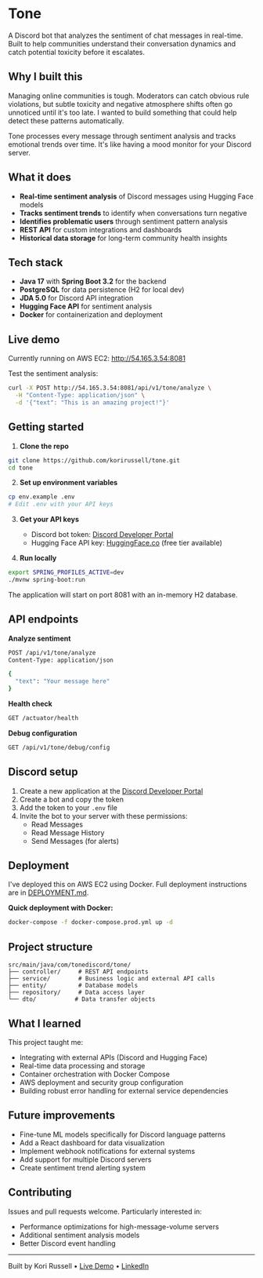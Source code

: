 # Tone

A Discord bot that analyzes the sentiment of chat messages in real-time. Built to help communities understand their conversation dynamics and catch potential toxicity before it escalates.

## Why I built this

Managing online communities is tough. Moderators can catch obvious rule violations, but subtle toxicity and negative atmosphere shifts often go unnoticed until it's too late. I wanted to build something that could help detect these patterns automatically.

Tone processes every message through sentiment analysis and tracks emotional trends over time. It's like having a mood monitor for your Discord server.

## What it does

- **Real-time sentiment analysis** of Discord messages using Hugging Face models
- **Tracks sentiment trends** to identify when conversations turn negative
- **Identifies problematic users** through sentiment pattern analysis  
- **REST API** for custom integrations and dashboards
- **Historical data storage** for long-term community health insights

## Tech stack

- **Java 17** with **Spring Boot 3.2** for the backend
- **PostgreSQL** for data persistence (H2 for local dev)
- **JDA 5.0** for Discord API integration
- **Hugging Face API** for sentiment analysis
- **Docker** for containerization and deployment

## Live demo

Currently running on AWS EC2: http://54.165.3.54:8081

Test the sentiment analysis:
```bash
curl -X POST http://54.165.3.54:8081/api/v1/tone/analyze \
  -H "Content-Type: application/json" \
  -d '{"text": "This is an amazing project!"}'
```

## Getting started

1. **Clone the repo**
```bash
git clone https://github.com/korirussell/tone.git
cd tone
```

2. **Set up environment variables**
```bash
cp env.example .env
# Edit .env with your API keys
```

3. **Get your API keys**
   - Discord bot token: [Discord Developer Portal](https://discord.com/developers/applications)
   - Hugging Face API key: [HuggingFace.co](https://huggingface.co) (free tier available)

4. **Run locally**
```bash
export SPRING_PROFILES_ACTIVE=dev
./mvnw spring-boot:run
```

The application will start on port 8081 with an in-memory H2 database.

## API endpoints

**Analyze sentiment**
```bash
POST /api/v1/tone/analyze
Content-Type: application/json

{
  "text": "Your message here"
}
```

**Health check**
```bash
GET /actuator/health
```

**Debug configuration**
```bash
GET /api/v1/tone/debug/config
```

## Discord setup

1. Create a new application at the [Discord Developer Portal](https://discord.com/developers/applications)
2. Create a bot and copy the token
3. Add the token to your `.env` file
4. Invite the bot to your server with these permissions:
   - Read Messages
   - Read Message History
   - Send Messages (for alerts)

## Deployment

I've deployed this on AWS EC2 using Docker. Full deployment instructions are in [DEPLOYMENT.md](DEPLOYMENT.md).

**Quick deployment with Docker:**
```bash
docker-compose -f docker-compose.prod.yml up -d
```

## Project structure

```
src/main/java/com/tonediscord/tone/
├── controller/     # REST API endpoints
├── service/        # Business logic and external API calls
├── entity/         # Database models
├── repository/     # Data access layer
└── dto/           # Data transfer objects
```

## What I learned

This project taught me:
- Integrating with external APIs (Discord and Hugging Face)
- Real-time data processing and storage
- Container orchestration with Docker Compose
- AWS deployment and security group configuration
- Building robust error handling for external service dependencies

## Future improvements

- Fine-tune ML models specifically for Discord language patterns
- Add a React dashboard for data visualization
- Implement webhook notifications for external systems
- Add support for multiple Discord servers
- Create sentiment trend alerting system

## Contributing

Issues and pull requests welcome. Particularly interested in:
- Performance optimizations for high-message-volume servers
- Additional sentiment analysis models
- Better Discord event handling

---

Built by Kori Russell • [Live Demo](http://54.165.3.54:8081/actuator/health) • [LinkedIn](https://linkedin.com/in/korirussell)